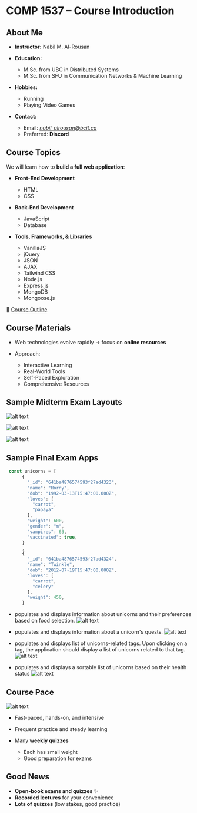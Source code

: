 # **COMP 1537 – Course Introduction**

## **About Me**

- **Instructor:** Nabil M. Al-Rousan
- **Education:**

  - M.Sc. from UBC in Distributed Systems
  - M.Sc. from SFU in Communication Networks & Machine Learning

- **Hobbies:**

  - Running
  - Playing Video Games

- **Contact:**

  - Email: _[nabil_alrousan@bcit.ca](mailto:nabil_alrousan@bcit.ca)_
  - Preferred: **Discord**

## **Course Topics**

We will learn how to **build a full web application**:

- **Front-End Development**

  - HTML
  - CSS

- **Back-End Development**

  - JavaScript
  - Database

- **Tools, Frameworks, & Libraries**

  - VanillaJS
  - jQuery
  - JSON
  - AJAX
  - Tailwind CSS
  - Node.js
  - Express.js
  - MongoDB
  - Mongoose.js

🔗 [Course Outline](https://www.bcit.ca/outlines/20253046870/https://www.bcit.ca/outlines/20243046870/)

## **Course Materials**

- Web technologies evolve rapidly → focus on **online resources**
- Approach:

  - Interactive Learning
  - Real-World Tools
  - Self-Paced Exploration
  - Comprehensive Resources

## **Sample Midterm Exam Layouts**

![alt text](images/image.png)

![alt text](images/image-1.png)

![alt text](images/image-2.png)

## **Sample Final Exam Apps**

```js
 const unicorns = [
      {
        "_id": "641ba4876574593f27ad4323",
        "name": "Horny",
        "dob": "1992-03-13T15:47:00.000Z",
        "loves": [
          "carrot",
          "papaya"
        ],
        "weight": 600,
        "gender": "m",
        "vampires": 63,
        "vaccinated": true,
      }
      ,
      {
        "_id": "641ba4876574593f27ad4324",
        "name": "Twinkle",
        "dob": "2012-07-19T15:47:00.000Z",
        "loves": [
          "carrot",
          "celery"
        ],
        "weight": 450,
      }
```

- populates and displays information about unicorns and their preferences based on food selection.
  ![alt text](images/image-3.png)

- populates and displays information about a unicorn's quests.
  ![alt text](images/image-4.png)

- populates and displays list of unicorns-related tags. Upon clicking on a tag, the application should display a list of unicorns related to that tag.
  ![alt text](images/image-5.png)

- populates and displays a sortable list of unicorns based on their health status
  ![alt text](images/image-6.png)

## **Course Pace**

![alt text](images/pengu-pudgy.gif)

- Fast-paced, hands-on, and intensive
- Frequent practice and steady learning
- Many **weekly quizzes**

  - Each has small weight
  - Good preparation for exams

## **Good News**

- **Open-book exams and quizzes** ✨
- **Recorded lectures** for your convenience
- **Lots of quizzes** (low stakes, good practice)
